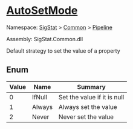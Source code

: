 # [AutoSetMode](./AutoSetMode.md)
Namespace: [SigStat]() > [Common](./../README.md) > [Pipeline](./README.md)

Assembly: SigStat.Common.dll


Default strategy to set the value of a property

##	Enum

| Value | Name | Summary | 
| --- | --- | --- | 
| 0<div style="z-index: 1; position: absolute;"><img width=200 style="max-height:100%;max-width:100%;"/></div>| IfNull| Set the value if it is null<div style="z-index: 1; position: absolute;"><img width=200 style="max-height:100%;max-width:100%;"/></div>| <br>
| 1<div style="z-index: 1; position: absolute;"><img width=200 style="max-height:100%;max-width:100%;"/></div>| Always| Always set the value<div style="z-index: 1; position: absolute;"><img width=200 style="max-height:100%;max-width:100%;"/></div>| <br>
| 2<div style="z-index: 1; position: absolute;"><img width=200 style="max-height:100%;max-width:100%;"/></div>| Never| Never set the value<div style="z-index: 1; position: absolute;"><img width=200 style="max-height:100%;max-width:100%;"/></div>| <br>


